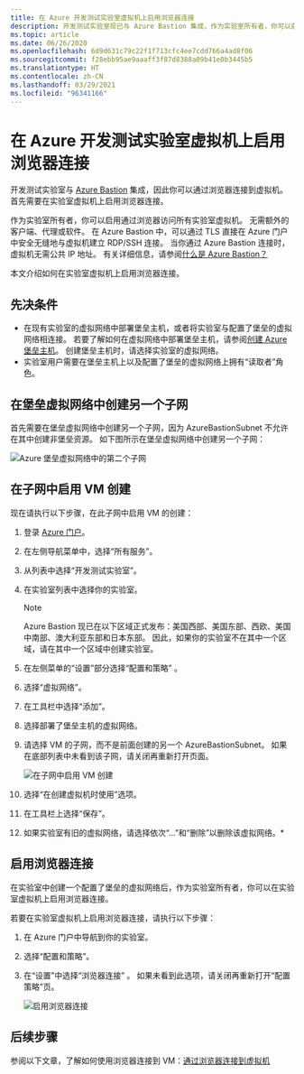 ```yaml
---
title: 在 Azure 开发测试实验室虚拟机上启用浏览器连接
description: 开发测试实验室现已与 Azure Bastion 集成，作为实验室所有者，你可以启用通过浏览器访问所有实验室虚拟机。
ms.topic: article
ms.date: 06/26/2020
ms.openlocfilehash: 6d9d631c79c22f1f713cfc4ee7cdd766a4ad8f06
ms.sourcegitcommit: f28ebb95ae9aaaff3f87d8388a09b41e0b3445b5
ms.translationtype: HT
ms.contentlocale: zh-CN
ms.lasthandoff: 03/29/2021
ms.locfileid: "96341166"
---
```

# <a name="enable-browser-connection-on-azure-devtest-labs-virtual-machines"></a>在 Azure 开发测试实验室虚拟机上启用浏览器连接 
开发测试实验室与 [Azure Bastion](../bastion/index.yml) 集成，因此你可以通过浏览器连接到虚拟机。 首先需要在实验室虚拟机上启用浏览器连接。

作为实验室所有者，你可以启用通过浏览器访问所有实验室虚拟机。 无需额外的客户端、代理或软件。 在 Azure Bastion 中，可以通过 TLS 直接在 Azure 门户中安全无缝地与虚拟机建立 RDP/SSH 连接。 当你通过 Azure Bastion 连接时，虚拟机无需公共 IP 地址。 有关详细信息，请参阅[什么是 Azure Bastion？](../bastion/bastion-overview.md)


本文介绍如何在实验室虚拟机上启用浏览器连接。

## <a name="prerequisites"></a>先决条件 
- 在现有实验室的虚拟网络中部署堡垒主机，或者将实验室与配置了堡垒的虚拟网络相连接。
若要了解如何在虚拟网络中部署堡垒主机，请参阅[创建 Azure 堡垒主机](../bastion/tutorial-create-host-portal.md)。 创建堡垒主机时，请选择实验室的虚拟网络。 
- 实验室用户需要在堡垒主机上以及配置了堡垒的虚拟网络上拥有“读取者”角色。 

## <a name="create-a-second-sub-net-in-the-bastion-virtual-network"></a>在堡垒虚拟网络中创建另一个子网
首先需要在堡垒虚拟网络中创建另一个子网，因为 AzureBastionSubnet 不允许在其中创建非堡垒资源。 如下图所示在堡垒虚拟网络中创建另一个子网：

![Azure 堡垒虚拟网络中的第二个子网](./media/connect-virtual-machine-through-browser/second-subnet.png)

## <a name="enable-vm-creation-in-the-subnet"></a>在子网中启用 VM 创建
现在请执行以下步骤，在此子网中启用 VM 的创建： 

1. 登录 [Azure 门户](https://portal.azure.com)。
1. 在左侧导航菜单中，选择“所有服务”。 
1. 从列表中选择“开发测试实验室”。 
1. 在实验室列表中选择你的实验室。 

    > [!NOTE]
    > Azure Bastion 现已在以下区域正式发布：美国西部、美国东部、西欧、美国中南部、澳大利亚东部和日本东部。 因此，如果你的实验室不在其中一个区域，请在其中一个区域中创建实验室。 
    
1. 在左侧菜单的“设置”部分选择“配置和策略” 。 
1. 选择“虚拟网络”。
1. 在工具栏中选择“添加”。 
1. 选择部署了堡垒主机的虚拟网络。 
1. 请选择 VM 的子网，而不是前面创建的另一个 AzureBastionSubnet。 如果在底部列表中未看到该子网，请关闭再重新打开页面。 

    ![在子网中启用 VM 创建](./media/connect-virtual-machine-through-browser/enable-vm-creation-subnet.png)
1. 选择“在创建虚拟机时使用”选项。 
1. 在工具栏上选择“保存”。 
1. 如果实验室有旧的虚拟网络，请选择依次“...”和“删除”以删除该虚拟网络。* 

## <a name="enable-browser-connection"></a>启用浏览器连接 

在实验室中创建一个配置了堡垒的虚拟网络后，作为实验室所有者，你可以在实验室虚拟机上启用浏览器连接。

若要在实验室虚拟机上启用浏览器连接，请执行以下步骤：

1. 在 Azure 门户中导航到你的实验室。
1. 选择“配置和策略”。
1. 在“设置”中选择“浏览器连接” 。 如果未看到此选项，请关闭再重新打开“配置策略”页。 

    ![启用浏览器连接](./media/enable-browser-connection-lab-virtual-machines/browser-connect.png)

## <a name="next-steps"></a>后续步骤
参阅以下文章，了解如何使用浏览器连接到 VM：[通过浏览器连接到虚拟机](connect-virtual-machine-through-browser.md)